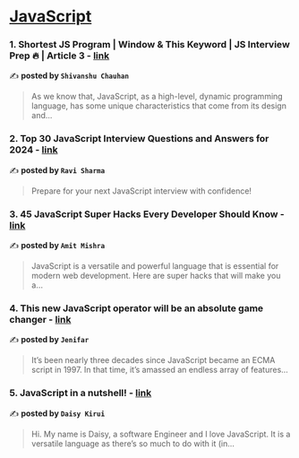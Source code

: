 
<h1><a href=https://medium.com/tag/javascript-development/recommended target="_blank" rel="noopener noreferrer">JavaScript</a></h1>
<h3>1. Shortest JS Program | Window & This Keyword | JS Interview Prep 🔥 | Article 3 - <a href="https://medium.com/@razputshivanshu/shortest-js-program-window-this-keyword-js-interview-prep-article-3-6561ac826e9d" target="_blank" rel="noopener noreferrer">link</a></h3>

✍️ **posted by `Shivanshu Chauhan`**

<blockquote>As we know that, JavaScript, as a high-level, dynamic programming language, has some unique characteristics that come from its design and…</blockquote>

<h3>2. Top 30 JavaScript Interview Questions and Answers for 2024 - <a href="https://medium.com/@javascriptcentric/top-30-javascript-interview-questions-and-answers-for-2024-7f1e2d1d0638" target="_blank" rel="noopener noreferrer">link</a></h3>

✍️ **posted by `Ravi Sharma`**

<blockquote>Prepare for your next JavaScript interview with confidence!</blockquote>

<h3>3. 45 JavaScript Super Hacks Every Developer Should Know - <a href="https://medium.com/dev-genius/45-javascript-super-hacks-every-developer-should-know-92aecfb33ee8" target="_blank" rel="noopener noreferrer">link</a></h3>

✍️ **posted by `Amit Mishra`**

<blockquote>JavaScript is a versatile and powerful language that is essential for modern web development. Here are super hacks that will make you a…</blockquote>

<h3>4. This new JavaScript operator will be an absolute game changer - <a href="https://medium.com/@brusooo27/this-new-javascript-operator-will-be-an-absolute-game-changer-968af402eaf8" target="_blank" rel="noopener noreferrer">link</a></h3>

✍️ **posted by `Jenifar`**

<blockquote>It’s been nearly three decades since JavaScript became an ECMA script in 1997. In that time, it’s amassed an endless array of features…</blockquote>

<h3>5. JavaScript in a nutshell! - <a href="https://medium.com/@daisykirui/javascript-in-a-nutshell-669dab5b6e78" target="_blank" rel="noopener noreferrer">link</a></h3>

✍️ **posted by `Daisy Kirui`**

<blockquote>Hi. My name is Daisy, a software Engineer and I love JavaScript. It is a versatile language as there’s so much to do with it (in…</blockquote>

